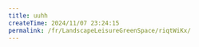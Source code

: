 ```yaml
---
title: uuhh
createTime: 2024/11/07 23:24:15
permalink: /fr/LandscapeLeisureGreenSpace/riqtWiKx/
---
```

